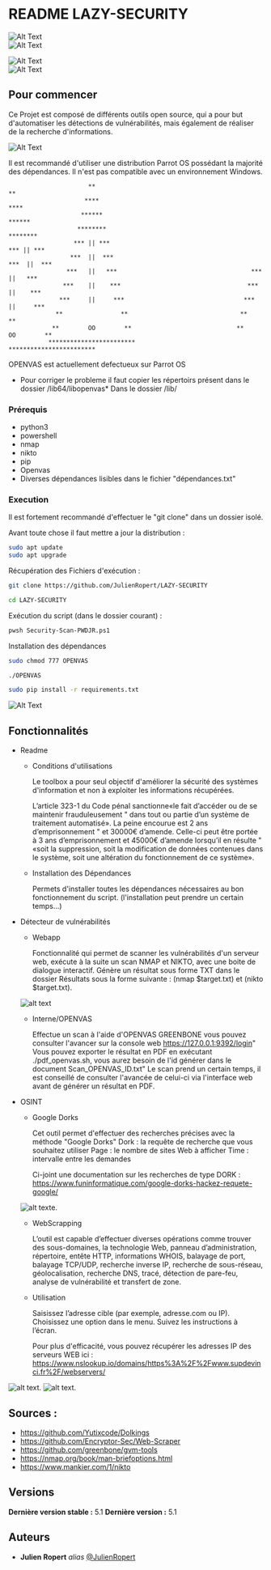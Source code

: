 # README LAZY-SECURITY
![Alt Text](Photo/lazy-security.svg)     
![Alt Text](Photo/lazy-work.svg)



![Alt Text](Photo/open-source.svg)       
![Alt Text](Photo/powered-by-julien-ropert.svg)







## Pour commencer

Ce Projet est composé de différents outils open source, qui a pour but d'automatiser les détections de vulnérabilités, mais également de réaliser de la recherche d'informations.

![Alt Text](Photo/Conditions.png)

Il est recommandé d'utiliser une distribution Parrot OS possédant la majorité des dépendances.
Il n'est pas compatible avec un environnement Windows.


                          **                                                 **                     
                         ****                                               ****                    
                        ******                                             ******                   
                       ********                                           ********                  
                      *** || ***                                         *** || ***                 
                     ***  ||  ***                                       ***  ||  ***                
                    ***   ||   ***                                     ***   ||   ***               
                   ***    ||    ***                                   ***    ||    ***              
                  ***     ||     ***                                 ***     ||     ***             
                 **                **                               **                **            
                **        OO        **                             **        OO        **           
               ************************                           ************************          
              

  OPENVAS est actuellement defectueux sur Parrot OS   

- Pour corriger le probleme il faut copier les répertoirs présent dans le dossier /lib64/libopenvas* Dans le dossier /lib/

### Prérequis

- python3 
- powershell
- nmap
- nikto
- pip
- Openvas
- Diverses dépendances lisibles dans le fichier "dépendances.txt"

### Execution

Il est fortement recommandé d'effectuer le "git clone" dans un dossier isolé.

Avant toute chose il faut mettre a jour la distribution :

```bash
sudo apt update
sudo apt upgrade
```     

Récupération des Fichiers d'exécution : 
```bash
git clone https://github.com/JulienRopert/LAZY-SECURITY
```     

```bash
cd LAZY-SECURITY
```
                                        
                                        
Exécution du script (dans le dossier courant) : 

```bash
pwsh Security-Scan-PWDJR.ps1
```

Installation des dépendances
```bash
sudo chmod 777 OPENVAS
```

```bash
./OPENVAS
```


```bash
sudo pip install -r requirements.txt
```



![Alt Text](Photo/Main_menu.png)

## Fonctionnalités

- Readme
    
    - Conditions d'utilisations 
    
        Le toolbox a pour seul objectif d'améliorer la sécurité des systèmes d'information et non à exploiter les informations récupérées. 

        L’article 323-1 du Code pénal sanctionne«le fait d’accéder ou de se maintenir frauduleusement "
        dans tout ou partie d’un système de traitement automatisé». La peine encourue est 2 ans d’emprisonnement "
        et 30000€ d’amende. Celle-ci peut être portée à 3 ans d’emprisonnement et 45000€ d’amende lorsqu’il en résulte "
        «soit la suppression, soit la modification de données contenues dans le système, soit une altération du fonctionnement de ce système».
    
    - Installation des Dépendances

        Permets d'installer toutes les dépendances nécessaires au bon fonctionnement du script. (l'installation peut prendre un certain temps...)
        

- Détecteur de vulnérabilités
    
    - Webapp

        Fonctionnalité qui permet de scanner les vulnérabilités d'un serveur web, exécute à la suite un scan NMAP et NIKTO, avec une boite de dialogue interactif. Génère un résultat sous forme TXT dans le dossier Résultats sous la forme suivante : (nmap $target.txt) et (nikto $target.txt).

    ![alt text](Photo/nikto_nmap.png)
        
    - Interne/OPENVAS

        Effectue un scan à l'aide d'OPENVAS GREENBONE vous pouvez consulter l'avancer sur la console web https://127.0.0.1:9392/login"
        Vous pouvez exporter le résultat en PDF en exécutant ./pdf_openvas.sh, vous aurez besoin de l'id générer dans le document Scan_OPENVAS_ID.txt"
        Le scan prend un certain temps, il est conseillé de consulter l'avancée de celui-ci via l'interface web avant de générer un résultat en PDF.

-  OSINT
    
    - Google Dorks

        Cet outil permet d'effectuer des recherches précises avec la méthode "Google Dorks" 
        Dork : la requête de recherche que vous souhaitez utiliser
        Page : le nombre de sites Web à afficher
        Time : intervalle entre les demandes

        Ci-joint une documentation sur les recherches de type DORK : https://www.funinformatique.com/google-dorks-hackez-requete-google/


    ![alt texte](Photo/Dorks.png).
    

    - WebScrapping

        L’outil est capable d’effectuer diverses opérations comme trouver des sous-domaines, la technologie Web, panneau d’administration, répertoire, entête HTTP, informations WHOIS, balayage de port, balayage TCP/UDP, recherche inverse IP, recherche de sous-réseau, géolocalisation, recherche DNS, tracé, détection de pare-feu, analyse de vulnérabilité et transfert de zone.

    -  Utilisation 

        Saisissez l’adresse cible (par exemple, adresse.com ou IP).
        Choisissez une option dans le menu.
        Suivez les instructions à l’écran.
        
          
        Pour plus d'efficacité, vous pouvez récupérer les adresses IP des serveurs WEB ici :                                  https://www.nslookup.io/domains/https%3A%2F%2Fwww.supdevinci.fr%2F/webservers/
   

![alt text](Photo/scrap.png).
![alt text](Photo/menu_scrap.png).
       


## Sources :

- https://github.com/Yutixcode/Dolkings
- https://github.com/Encryptor-Sec/Web-Scraper
- https://github.com/greenbone/gvm-tools
- https://nmap.org/book/man-briefoptions.html
- https://www.mankier.com/1/nikto



## Versions

**Dernière version stable :** 5.1
**Dernière version :** 5.1

## Auteurs
* **Julien Ropert** _alias_ [@JulienRopert](https://github.com/JulienRopert)




